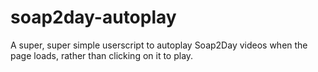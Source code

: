 # soap2day-autoplay
A super, super simple userscript to autoplay Soap2Day videos when the page loads, rather than clicking on it to play.
